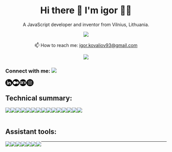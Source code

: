 <h1 align='center'>
  Hi there 👋 I'm igor 👨‍💻
</h1>

<p align='center'>
  A JavaScript developer and inventor from Vilnius, Lithuania.
</p>

<p align='center'>
  <a href="#"><img src="https://github-readme-stats.vercel.app/api?username=ikovaliov&show_icons=true&count_private=true&theme=dark" width="350"></a>
</p>

<p align='center'>
  📫 How to reach me: <a href='mailto:igor.kovaliov93@gmail.com'>igor.kovaliov93@gmail.com</a>
</p>
<p align='center'>
  <a href="#"><img src="https://badges.pufler.dev/visits/ikovaliov/ikovaliov"></a>
</p>

### Connect with me: <img src="https://media.giphy.com/media/LnQjpWaON8nhr21vNW/giphy.gif" height="32">

[<img align="left" alt="ikovaliov | LinkedIn" height="22px" src="./assets/images/linkedin.png" />][linkedin]
[<img align="left" alt="ikovaliov | Medium" height="22px" src="./assets/images/medium.png" />][medium]
[<img align="left" alt="ikovaliov | Dev" height="22px" src="./assets/images/dev.png" />][dev]
[<img align="left" alt="ikovaliov | Instagram" height="22px" src="./assets/images/instagram.png" />][instagram]

<br />

## Technical summary:

<div>
<img align="left" src="https://img.shields.io/badge/html5-323330?logo=html5&logoColor=white" />
<img align="left" src="https://img.shields.io/badge/css3-323330?logo=css3&logoColor=white" />
<img align="left" src="https://img.shields.io/badge/Javascript-323330?logo=javascript&logoColor=white" />
<img align="left" src="https://img.shields.io/badge/Node.js-323330?logoColor=white" />
<img align="left" src="https://img.shields.io/badge/Vue.js-323330?logoColor=white" />
<img align="left" src="https://img.shields.io/badge/React-323330?logo=react&logoColor=white" />
<img align="left" src="https://img.shields.io/badge/Redux-323330?logo=redux&logoColor=white" />
<img align="left" src="https://img.shields.io/badge/Express.js-323330?logoColor=white" />
<img align="left" src="https://img.shields.io/badge/PHP-323330?logo=php&logoColor=white" />
<img align="left" src="https://img.shields.io/badge/Laravel-323330?logo=laravel&logoColor=white" />
<img align="left" src="https://img.shields.io/badge/Symfony-323330?logo=symfony&logoColor=white" />
<img align="left" src="https://img.shields.io/badge/MongoDb-323330?logo=mongodb&logoColor=white" />
<img align="left" src="https://img.shields.io/badge/MySql-323330?logo=mysql&logoColor=white" />
<img align="left" src="https://img.shields.io/badge/Responsive_Web_Development-323330?logoColor=white" />
<img align="left" src="https://img.shields.io/badge/Agile_Methologies-323330?logoColor=white" />
	<br /><br />
	</div>

## Assistant tools:

<div>
<img align="left" src="https://img.shields.io/badge/Sass-323330?logo=sass&logoColor=white" />
<img align="left" src="https://img.shields.io/badge/LESS-323330?logoColor=white" />
<img align="left" src="https://img.shields.io/badge/Babel-323330?logo=babel&logoColor=white" />
<img align="left" src="https://img.shields.io/badge/WebPack-323330?logo=webpack&logoColor=white" />
<img align="left" src="https://img.shields.io/badge/Jira-323330?logo=jira&logoColor=white" />
<img align="left" src="https://img.shields.io/badge/AWS-323330?logo=aws&logoColor=white" />
<img align="left" src="https://img.shields.io/badge/Git-323330?logo=git&logoColor=white" />
</div>

---

[linkedin]: https://www.linkedin.com/in/ikovaliov/
[medium]: https://medium.com/@ikovaliov/
[dev]: https://dev.to/ikovaliov
[gmail]: mailto:igor.kovaliov93@gmail.com
[instagram]: https://www.instagram.com/ikovaliov_/
